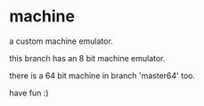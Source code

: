 # machine
a custom machine emulator.

this branch has an 8 bit machine emulator.

there is a 64 bit machine in branch 'master64' too.

have fun :)
